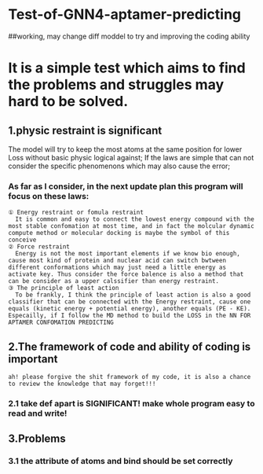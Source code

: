 # Test-of-GNN4-aptamer-predicting
##working, may change diff moddel to try and improving the coding ability
# It is a simple test which aims to find the problems and struggles may hard to be solved.
## 1.physic restraint is significant
  The model will try to keep the most atoms at the same position for lower Loss without basic physic logical against;
  If the laws are simple that can not consider the specific phenomenons which may also cause the error;
### As far as I consider, in the next update plan this program will focus on these laws:
    ① Energy restraint or fomula restraint
      It is common and easy to connect the lowest energy compound with the most stable confomation at most time, and in fact the molcular dynamic compute method or molecular docking is maybe the symbol of this conceive
    ② Force restraint
      Energy is not the most important elements if we know bio enough, cause most kind of protein and nuclear acid can switch bwtween different conformations which may just need a little energy as activate key. Thus consider the force balence is also a method that can be consider as a upper calssifier than energy restraint.
    ③ The principle of least action
      To be frankly, I think the principle of least action is also a good classifier that can be connected with the Energy restraint, cause one equals (kinetic energy + potential energy), another equals (PE - KE). Especailly, if I follow the MD method to build the LOSS in the NN FOR APTAMER CONFOMATION PREDICTING  
## 2.The framework of code and ability of coding is important
    ah! please forgive the shit framework of my code, it is also a chance to review the knowledge that may forget!!!
### 2.1 take def apart is SIGNIFICANT! make whole program easy to read and write!

## 3.Problems
### 3.1 the attribute of atoms and bind should be set correctly
